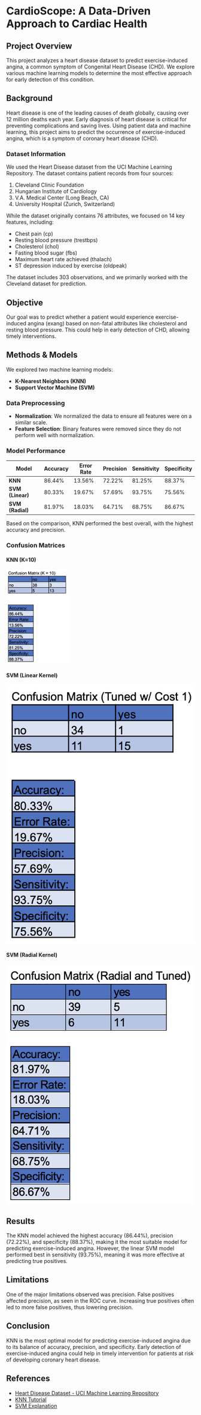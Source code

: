 # CardioScope: A Data-Driven Approach to Cardiac Health

## Project Overview

This project analyzes a heart disease dataset to predict exercise-induced angina, a common symptom of Congenital Heart Disease (CHD). We explore various machine learning models to determine the most effective approach for early detection of this condition.

## Background

Heart disease is one of the leading causes of death globally, causing over 12 million deaths each year. Early diagnosis of heart disease is critical for preventing complications and saving lives. Using patient data and machine learning, this project aims to predict the occurrence of exercise-induced angina, which is a symptom of coronary heart disease (CHD).

### Dataset Information

We used the Heart Disease dataset from the UCI Machine Learning Repository. The dataset contains patient records from four sources:

1. Cleveland Clinic Foundation
2. Hungarian Institute of Cardiology
3. V.A. Medical Center (Long Beach, CA)
4. University Hospital (Zurich, Switzerland)

While the dataset originally contains 76 attributes, we focused on 14 key features, including:

- Chest pain (cp)
- Resting blood pressure (trestbps)
- Cholesterol (chol)
- Fasting blood sugar (fbs)
- Maximum heart rate achieved (thalach)
- ST depression induced by exercise (oldpeak)

The dataset includes 303 observations, and we primarily worked with the Cleveland dataset for prediction.

## Objective

Our goal was to predict whether a patient would experience exercise-induced angina (exang) based on non-fatal attributes like cholesterol and resting blood pressure. This could help in early detection of CHD, allowing timely interventions.

## Methods & Models

We explored two machine learning models:

- **K-Nearest Neighbors (KNN)**
- **Support Vector Machine (SVM)**

### Data Preprocessing

- **Normalization**: We normalized the data to ensure all features were on a similar scale.
- **Feature Selection**: Binary features were removed since they do not perform well with normalization.
  
### Model Performance

| Model          | Accuracy | Error Rate | Precision | Sensitivity | Specificity |
|----------------|----------|------------|-----------|-------------|-------------|
| **KNN**        | 86.44%   | 13.56%     | 72.22%    | 81.25%      | 88.37%      |
| **SVM (Linear)**| 80.33%   | 19.67%     | 57.69%    | 93.75%      | 75.56%      |
| **SVM (Radial)**| 81.97%   | 18.03%     | 64.71%    | 68.75%      | 86.67%      |

Based on the comparison, KNN performed the best overall, with the highest accuracy and precision.

### Confusion Matrices

#### KNN (K=10)
<img src='images/knn_confusion_matrix.png' height='250'>

#### SVM (Linear Kernel)
![SVM Linear Confusion Matrix](./images/svm_linear_confusion_matrix.png)

#### SVM (Radial Kernel)
![SVM Radial Confusion Matrix](./images/svm_radial_confusion_matrix.png)

## Results

The KNN model achieved the highest accuracy (86.44%), precision (72.22%), and specificity (88.37%), making it the most suitable model for predicting exercise-induced angina. However, the linear SVM model performed best in sensitivity (93.75%), meaning it was more effective at predicting true positives.

## Limitations

One of the major limitations observed was precision. False positives affected precision, as seen in the ROC curve. Increasing true positives often led to more false positives, thus lowering precision.

## Conclusion

KNN is the most optimal model for predicting exercise-induced angina due to its balance of accuracy, precision, and specificity. Early detection of exercise-induced angina could help in timely intervention for patients at risk of developing coronary heart disease.

## References

- [Heart Disease Dataset - UCI Machine Learning Repository](https://archive.ics.uci.edu/ml/datasets/heart+disease)
- [KNN Tutorial](https://quantdev.ssri.psu.edu/sites/qdev/files/kNN_tutorial.html)
- [SVM Explanation](https://bradleyboehmke.github.io/HOML/svm.html)
